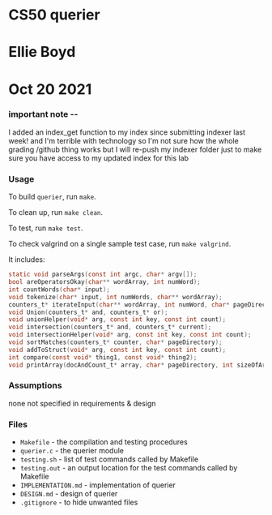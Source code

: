 # CS50 querier
# Ellie Boyd
# Oct 20 2021

### important note -- 

I added an index_get function to my index since submitting indexer last week! and I'm terrible with technology so I'm not sure how the whole grading /github thing works but I will re-push my indexer folder just to make sure you have access to my updated index for this lab

### Usage

To build `querier`, run `make`.

To clean up, run `make clean`.

To test, run `make test`.

To check valgrind on a single sample test case, run `make valgrind`.

It includes:
```c
static void parseArgs(const int argc, char* argv[]);
bool areOperatorsOkay(char** wordArray, int numWord);
int countWords(char* input);
void tokenize(char* input, int numWords, char** wordArray);
counters_t* iterateInput(char** wordArray, int numWord, char* pageDirectory, index_t* index);
void Union(counters_t* and, counters_t* or);
void unionHelper(void* arg, const int key, const int count);
void intersection(counters_t* and, counters_t* current);
void intersectionHelper(void* arg, const int key, const int count);
void sortMatches(counters_t* counter, char* pageDirectory);
void addToStruct(void* arg, const int key, const int count);
int compare(const void* thing1, const void* thing2);
void printArray(docAndCount_t* array, char* pageDirectory, int sizeOfArray);
```

### Assumptions

none not specified in requirements & design

### Files

* `Makefile` - the compilation and testing procedures
* `querier.c` - the querier module
* `testing.sh` - list of test commands called by Makefile
* `testing.out` - an output location for the test commands called by Makefile
* `IMPLEMENTATION.md` - implementation of querier
* `DESIGN.md` - design of querier
* `.gitignore` - to hide unwanted files




